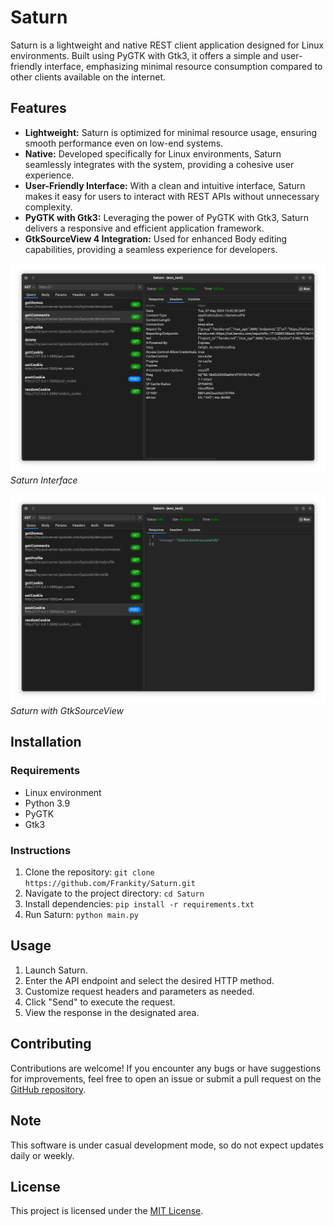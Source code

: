 # Saturn

Saturn is a lightweight and native REST client application designed for Linux environments. Built using PyGTK with Gtk3, it offers a simple and user-friendly interface, emphasizing minimal resource consumption compared to other clients available on the internet.

## Features
- **Lightweight:** Saturn is optimized for minimal resource usage, ensuring smooth performance even on low-end systems.
- **Native:** Developed specifically for Linux environments, Saturn seamlessly integrates with the system, providing a cohesive user experience.
- **User-Friendly Interface:** With a clean and intuitive interface, Saturn makes it easy for users to interact with REST APIs without unnecessary complexity.
- **PyGTK with Gtk3:** Leveraging the power of PyGTK with Gtk3, Saturn delivers a responsive and efficient application framework.
- **GtkSourceView 4 Integration:** Used for enhanced Body editing capabilities, providing a seamless experience for developers.

![Saturn Interface](res/scr_3.png)
*Saturn Interface*

![Saturn GtkSourceView](res/scr_1.png)
*Saturn with GtkSourceView*

## Installation

### Requirements
- Linux environment
- Python 3.9
- PyGTK
- Gtk3

### Instructions
1. Clone the repository: `git clone https://github.com/Frankity/Saturn.git`
2. Navigate to the project directory: `cd Saturn`
3. Install dependencies: `pip install -r requirements.txt`
4. Run Saturn: `python main.py`

## Usage
1. Launch Saturn.
2. Enter the API endpoint and select the desired HTTP method.
3. Customize request headers and parameters as needed.
4. Click "Send" to execute the request.
5. View the response in the designated area.

## Contributing
Contributions are welcome! If you encounter any bugs or have suggestions for improvements, feel free to open an issue or submit a pull request on the [GitHub repository](https://github.com/Frankity/Saturn.git).

## Note
This software is under casual development mode, so do not expect updates daily or weekly. 

## License
This project is licensed under the [MIT License](https://opensource.org/license/MIT).
